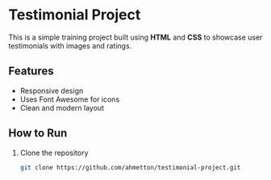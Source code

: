 # Testimonial Project

This is a simple training project built using **HTML** and **CSS** to showcase user testimonials with images and ratings.

## Features
- Responsive design
- Uses Font Awesome for icons
- Clean and modern layout

## How to Run
1. Clone the repository
   ```bash
   git clone https://github.com/ahmetton/testimonial-project.git
